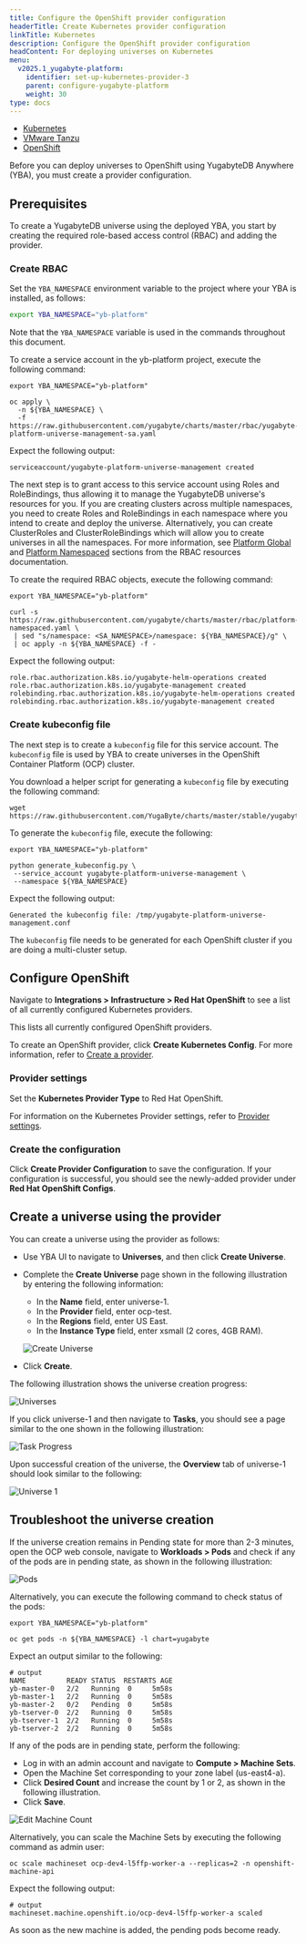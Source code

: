 ```yaml
---
title: Configure the OpenShift provider configuration
headerTitle: Create Kubernetes provider configuration
linkTitle: Kubernetes
description: Configure the OpenShift provider configuration
headContent: For deploying universes on Kubernetes
menu:
  v2025.1_yugabyte-platform:
    identifier: set-up-kubernetes-provider-3
    parent: configure-yugabyte-platform
    weight: 30
type: docs
---
```


<ul class="nav nav-tabs-alt nav-tabs-yb">

  <li>
    <a href="../kubernetes/" class="nav-link">
      <i class="fa-regular fa-dharmachakra" aria-hidden="true"></i>
      Kubernetes
    </a>
  </li>

  <li>
    <a href="../vmware-tanzu/" class="nav-link">
      <i class="fa-solid fa-cubes" aria-hidden="true"></i>
      VMware Tanzu
    </a>
  </li>

<li>
    <a href="../openshift/" class="nav-link active">
      <i class="fa-brands fa-redhat" aria-hidden="true"></i>
      OpenShift
    </a>
  </li>

</ul>

Before you can deploy universes to OpenShift using YugabyteDB Anywhere (YBA), you must create a provider configuration.

## Prerequisites

To create a YugabyteDB universe using the deployed YBA, you start by creating the required role-based access control (RBAC) and adding the provider.

### Create RBAC

Set the `YBA_NAMESPACE` environment variable to the project where your YBA is installed, as follows:

```sh
export YBA_NAMESPACE="yb-platform"
```

Note that the `YBA_NAMESPACE` variable is used in the commands throughout this document.

To create a service account in the yb-platform project, execute the following command:

```shell
export YBA_NAMESPACE="yb-platform"

oc apply \
  -n ${YBA_NAMESPACE} \
  -f https://raw.githubusercontent.com/yugabyte/charts/master/rbac/yugabyte-platform-universe-management-sa.yaml
```

Expect the following output:

```output
serviceaccount/yugabyte-platform-universe-management created
```

The next step is to grant access to this service account using Roles and RoleBindings, thus allowing it to manage the YugabyteDB universe's resources for you. If you are creating clusters across multiple namespaces, you need to create Roles and RoleBindings in each namespace where you intend to create and deploy the universe. Alternatively, you can create ClusterRoles and ClusterRoleBindings which will allow you to create universes in all the namespaces. For more information, see [Platform Global](https://github.com/yugabyte/charts/tree/master/rbac#a-platform-globalyaml) and [Platform Namespaced](https://github.com/yugabyte/charts/tree/master/rbac#c-platform-namespacedyaml) sections from the RBAC resources documentation.

To create the required RBAC objects, execute the following command:

```shell
export YBA_NAMESPACE="yb-platform"

curl -s https://raw.githubusercontent.com/yugabyte/charts/master/rbac/platform-namespaced.yaml \
 | sed "s/namespace: <SA_NAMESPACE>/namespace: ${YBA_NAMESPACE}/g" \
 | oc apply -n ${YBA_NAMESPACE} -f -
```

Expect the following output:

```output
role.rbac.authorization.k8s.io/yugabyte-helm-operations created
role.rbac.authorization.k8s.io/yugabyte-management created
rolebinding.rbac.authorization.k8s.io/yugabyte-helm-operations created
rolebinding.rbac.authorization.k8s.io/yugabyte-management created
```

### Create kubeconfig file

The next step is to create a `kubeconfig` file for this service account. The `kubeconfig` file is used by YBA to create universes in the OpenShift Container Platform (OCP) cluster.

You download a helper script for generating a `kubeconfig` file by executing the following command:

```shell
wget https://raw.githubusercontent.com/YugaByte/charts/master/stable/yugabyte/generate_kubeconfig.py
```

To generate the `kubeconfig` file, execute the following:

```shell
export YBA_NAMESPACE="yb-platform"

python generate_kubeconfig.py \
 --service_account yugabyte-platform-universe-management \
 --namespace ${YBA_NAMESPACE}
```

Expect the following output:

```output
Generated the kubeconfig file: /tmp/yugabyte-platform-universe-management.conf
```

The `kubeconfig` file needs to be generated for each OpenShift cluster if you are doing a multi-cluster setup.

## Configure OpenShift

Navigate to **Integrations > Infrastructure > Red Hat OpenShift** to see a list of all currently configured Kubernetes providers.

This lists all currently configured OpenShift providers.

To create an OpenShift provider, click **Create Kubernetes Config**. For more information, refer to [Create a provider](../kubernetes/#create-a-provider).

### Provider settings

Set the **Kubernetes Provider Type** to Red Hat OpenShift.

For information on the Kubernetes Provider settings, refer to [Provider settings](../kubernetes/#provider-settings).

### Create the configuration

Click **Create Provider Configuration** to save the configuration. If your configuration is successful, you should see the newly-added provider under **Red Hat OpenShift Configs**.

## Create a universe using the provider

You can create a universe using the provider as follows:

- Use YBA UI to navigate to **Universes**, and then click **Create Universe**.

- Complete the **Create Universe** page shown in the following illustration by entering the following information:

  - In the **Name** field, enter universe-1.
  - In the **Provider** field, enter ocp-test.
  - In the **Regions** field, enter US East.
  - In the **Instance Type** field, enter xsmall (2 cores, 4GB RAM).

  ![Create Universe](/images/ee/openshift-create-uni.png)

- Click **Create**.

The following illustration shows the universe creation progress:

![Universes](/images/ee/openshift-universes.png)

If you click universe-1 and then navigate to **Tasks**, you should see a page similar to the one shown in the following illustration:

![Task Progress](/images/ee/openshift-uni-task-progress.png)

Upon successful creation of the universe, the **Overview** tab of universe-1 should look similar to the following:

![Universe 1](/images/ee/openshift-universe1.png)

## Troubleshoot the universe creation

If the universe creation remains in Pending state for more than 2-3 minutes, open the OCP web console, navigate to **Workloads > Pods** and check if any of the pods are in pending state, as shown in the following illustration:

![Pods](/images/ee/openshift-pods.png)

Alternatively, you can execute the following command to check status of the pods:

```shell
export YBA_NAMESPACE="yb-platform"

oc get pods -n ${YBA_NAMESPACE} -l chart=yugabyte
```

Expect an output similar to the following:

```output
# output
NAME          READY STATUS  RESTARTS AGE
yb-master-0   2/2   Running  0     5m58s
yb-master-1   2/2   Running  0     5m58s
yb-master-2   0/2   Pending  0     5m58s
yb-tserver-0  2/2   Running  0     5m58s
yb-tserver-1  2/2   Running  0     5m58s
yb-tserver-2  2/2   Running  0     5m58s
```

If any of the pods are in pending state, perform the following:

- Log in with an admin account and navigate to **Compute > Machine Sets**.
- Open the Machine Set corresponding to your zone label (us-east4-a).
- Click **Desired Count** and increase the count by 1 or 2, as shown in the following illustration.
- Click **Save**.

![Edit Machine Count](/images/ee/openshift-open-macine.png)

Alternatively, you can scale the Machine Sets by executing the following command as admin user:

```shell
oc scale machineset ocp-dev4-l5ffp-worker-a --replicas=2 -n openshift-machine-api
```

Expect the following output:

```output
# output
machineset.machine.openshift.io/ocp-dev4-l5ffp-worker-a scaled
```

As soon as the new machine is added, the pending pods become ready.
